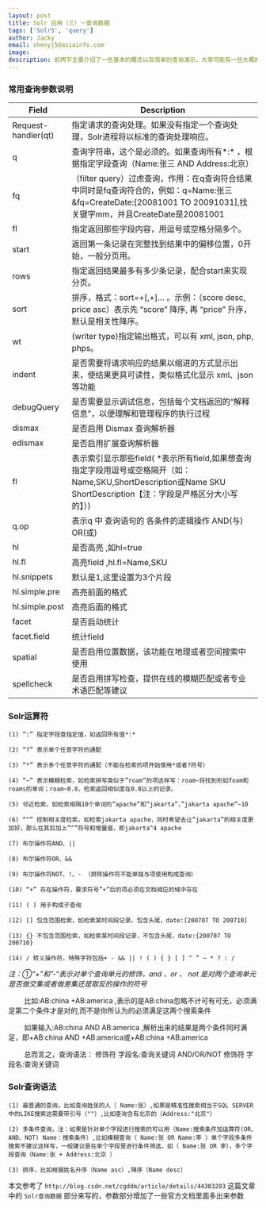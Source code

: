 ```yaml
---
layout: post
title: Solr 应用（三）－查询数据
tags: ['Solr5', 'query']
author: Jacky
email: shenyj5@asiainfo.com
image:
description: 前两节主要介绍了一些基本的概念以及简单的查询演示，大家可能有一些大概的印象了，这个时候想要进一步了解一下，尤其是那个 web 控制台查询操作的时候太混乱了，每个条件都代表什么意思都不知道，这节主要介绍查询数据相关的一些概念以及运算、语法。
---
```


### 常用查询参数说明

<table class="table table-bordered table-striped table-condensed">
	<thead>
		<th width="20%">Field</td>
		<th width="80%">Description</td>
	</thead>
	<tr>
        <td>Request-handler(qt)</td>
		<td>指定请求的查询处理。如果没有指定一个查询处理，Solr进程将以标准的查询处理响应。</td>
    </tr>
    <tr>
        <td>q</td>
		<td>查询字符串，这个是必须的。如果查询所有*:* ，根据指定字段查询（Name:张三 AND Address:北京）</td>
    </tr>
    <tr>
        <td>fq</td>
		<td>（filter query）过虑查询，作用：在q查询符合结果中同时是fq查询符合的，例如：q=Name:张三&fq=CreateDate:[20081001 TO 20091031],找关键字mm，并且CreateDate是20081001</td>
    </tr>
	<tr>
        <td>fl</td>
		<td>指定返回那些字段内容，用逗号或空格分隔多个。</td>
    </tr>
	<tr>
        <td>start</td>
		<td>返回第一条记录在完整找到结果中的偏移位置，0开始，一般分页用。</td>
    </tr>
	<tr>
        <td>rows</td>
		<td>指定返回结果最多有多少条记录，配合start来实现分页。</td>
    </tr>
	<tr>
        <td>sort</td>
		<td>排序，格式：sort=<field name>+<desc|asc>[,<field name>+<desc|asc>]… 。示例：（score desc, price asc）表示先 “score” 降序, 再 “price” 升序，默认是相关性降序。 </td>
    </tr>
	<tr>
        <td>wt</td>
		<td>(writer type)指定输出格式，可以有 xml, json, php, phps。 </td>
    </tr>
	<tr>
        <td>indent</td>
		<td>是否需要将请求响应的结果以缩进的方式显示出来，使结果更具可读性，类似格式化显示 xml、json 等功能</td>
    </tr>
	<tr>
        <td>debugQuery</td>
		<td>是否需要显示调试信息，包括每个文档返回的“解释信息”，以便理解和管理程序的执行过程</td>
    </tr>
	<tr>
        <td>dismax</td>
		<td>是否启用 Dismax 查询解析器</td>
    </tr>
	<tr>
        <td>edismax</td>
		<td>是否启用扩展查询解析器</td>
    </tr>
	<tr>
        <td>fl</td>
		<td>表示索引显示那些field( *表示所有field,如果想查询指定字段用逗号或空格隔开（如：Name,SKU,ShortDescription或Name SKU ShortDescription【注：字段是严格区分大小写的】）) </td>
    </tr>
	<tr>
        <td>q.op</td>
		<td>表示q 中 查询语句的 各条件的逻辑操作 AND(与) OR(或)</td>
    </tr>
	<tr>
        <td>hl</td>
		<td>是否高亮 ,如hl=true</td>
    </tr>
	<tr>
        <td>hl.fl</td>
		<td>高亮field ,hl.fl=Name,SKU</td>
    </tr>
	<tr>
        <td>hl.snippets</td>
		<td>默认是1,这里设置为3个片段</td>
    </tr>
	<tr>
        <td>hl.simple.pre</td>
		<td>高亮前面的格式</td>
    </tr>
	<tr>
        <td>hl.simple.post</td>
		<td>高亮后面的格式</td>
    </tr>
	<tr>
        <td>facet</td>
		<td>是否启动统计</td>
    </tr>
	<tr>
        <td>facet.field</td>
		<td>统计field</td>
    </tr>
	<tr>
        <td>spatial</td>
		<td>是否启用位置数据，该功能在地理或者空间搜索中使用</td>
    </tr>
	<tr>
        <td>spellcheck</td>
		<td>是否启用拼写检查，提供在线的模糊匹配或者专业术语匹配等建议</td>
    </tr>
</table>

### Solr运算符

	(1) “:” 指定字段查指定值，如返回所有值*:*
	
	(2) “?” 表示单个任意字符的通配
	
	(3) “*” 表示多个任意字符的通配（不能在检索的项开始使用*或者?符号）
	
	(4) “~” 表示模糊检索，如检索拼写类似于”roam”的项这样写：roam~将找到形如foam和roams的单词；roam~0.8，检索返回相似度在0.8以上的记录。
	
	(5) 邻近检索，如检索相隔10个单词的”apache”和”jakarta”，”jakarta apache”~10
	
	(6) “^” 控制相关度检索，如检索jakarta apache，同时希望去让”jakarta”的相关度更加好，那么在其后加上”^”符号和增量值，即jakarta^4 apache
	
	(7) 布尔操作符AND、||
	
	(8) 布尔操作符OR、&&
	
	(9) 布尔操作符NOT、!、- （排除操作符不能单独与项使用构成查询）

	(10) “+” 存在操作符，要求符号”+”后的项必须在文档相应的域中存在

	(11) ( ) 用于构成子查询

	(12) [] 包含范围检索，如检索某时间段记录，包含头尾，date:[200707 TO 200710]

	(13) {} 不包含范围检索，如检索某时间段记录，不包含头尾，date:{200707 TO 200710}

	(14) / 转义操作符，特殊字符包括+ - && || ! ( ) { } [ ] ^ ” ~ * ? : /

 *注：①“+”和”-“表示对单个查询单元的修饰，and 、or 、 not 是对两个查询单元是否做交集或者做差集还是取反的操作的符号*

　　 比如:AB:china +AB:america ,表示的是AB:china忽略不计可有可无，必须满足第二个条件才是对的,而不是你所认为的必须满足这两个搜索条件

　　 如果输入:AB:china AND AB:america ,解析出来的结果是两个条件同时满足，即+AB:china AND +AB:america或+AB:china +AB:america

　　 总而言之，查询语法：  修饰符 字段名:查询关键词 AND/OR/NOT 修饰符 字段名:查询关键词

### Solr查询语法

	(1) 最普通的查询，比如查询姓张的人（ Name:张）,如果是精准性搜索相当于SQL SERVER中的LIKE搜索这需要带引号（""）,比如查询含有北京的（Address:"北京"）	

	(2) 多条件查询，注：如果是针对单个字段进行搜索的可以用（Name:搜索条件加运算符(OR、AND、NOT) Name：搜索条件）,比如模糊查询（ Name:张 OR Name:李 ）单个字段多条件搜索不建议这样写，一般建议是在单个字段里进行条件筛选，如（ Name:张 OR 李），多个字段查询（Name:张 + Address:北京 ）	

	(3) 排序，比如根据姓名升序（Name asc）,降序（Name desc）

本文参考了 `http://blog.csdn.net/cgddm/article/details/44303203` 这篇文章中的 `Solr查询数据` 部分来写的，参数部分增加了一些官方文档里面多出来参数